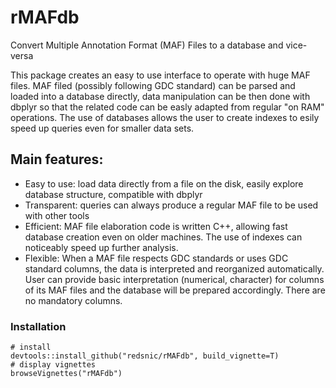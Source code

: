 # rMAFdb

Convert Multiple Annotation Format (MAF) Files to a database and vice-versa

This package creates an easy to use interface to operate with huge MAF files.
MAF filed (possibly following GDC standard) can be parsed and loaded into a database
directly, data manipulation can be then done with dbplyr so that the related
code can be easly adapted from regular "on RAM" operations. 
The use of databases allows the user to create indexes to esily speed up queries
even for smaller data sets.

## Main features:

* Easy to use: load data directly from a file on the disk, easily explore database structure, compatible with dbplyr
* Transparent: queries can always produce a regular MAF file to be used with other tools
* Efficient: MAF file elaboration code is written C++, allowing fast database creation even on older machines.
  The use of indexes can noticeably speed up further analysis.
* Flexible: When a MAF file respects GDC standards or uses GDC standard columns, the data is interpreted and 
  reorganized automatically. User can provide basic interpretation (numerical, character) for columns of its
  MAF files and the database will be prepared accordingly. There are no mandatory columns.
  
### Installation

```{r}
# install
devtools::install_github("redsnic/rMAFdb", build_vignette=T)
# display vignettes
browseVignettes("rMAFdb")
```
